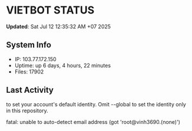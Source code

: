 # VIETBOT STATUS
**Updated**: Sat Jul 12 12:35:32 AM +07 2025

## System Info
- IP: 103.77.172.150
- Uptime: up 6 days, 4 hours, 22 minutes
- Files: 17902

## Last Activity

to set your account's default identity.
Omit --global to set the identity only in this repository.

fatal: unable to auto-detect email address (got 'root@vinh3690.(none)')
